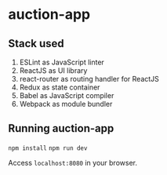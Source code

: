 # auction-app

## Stack used

1. ESLint as JavaScript linter
2. ReactJS as UI library
3. react-router as routing handler for ReactJS
4. Redux as state container
5. Babel as JavaScript compiler
6. Webpack as module bundler

## Running auction-app

`npm install`
`npm run dev`

Access `localhost:8080` in your browser.
